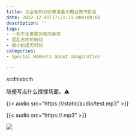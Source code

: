 ```yaml
---
title: 为全新的分区做准备大概会做书影音
date: 2022-12-01T17:21:21.000+08:00
description: ''
tags:
- 一些不太重要的感同身受
- 混乱无序的触动
- 很小的虚无时刻
categories:
- Special Moments about Imagination

---
```

scdhisbcih

随便写点什么撑撑场面。⚠



{{< audio src="https:///static/audio/test.mp3" >}}

{{< audio src="https://.mp3" >}}



![](/uploads/maxim-berg-tce45yizja0-unsplash.jpg)